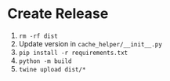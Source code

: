 # Create Release

1. `rm -rf dist`
1. Update version in `cache_helper/__init__.py`
1. `pip install -r requirements.txt`
1. `python -m build`
1. `twine upload dist/*`
